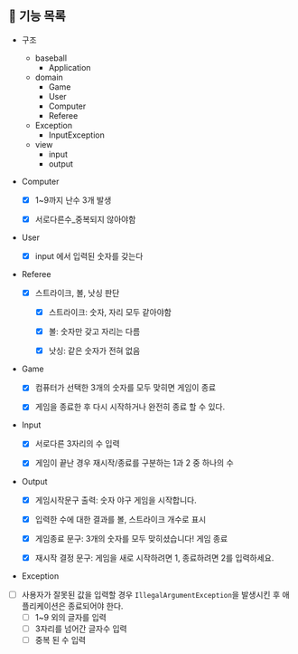 ## 🚀 기능 목록

- 구조
  - baseball
    - Application
  - domain  
    - Game
    - User
    - Computer 
    - Referee
  - Exception
    - InputException
  - view
    - input
    - output
    

- Computer
  -[x] 1~9까지 난수 3개 발생
  -[x] 서로다른수_중복되지 않아야함


- User
    -[x] input 에서 입력된 숫자를 갖는다


- Referee
  - [x] 스트라이크, 볼, 낫싱 판단
    -[x] 스트라이크: 숫자, 자리 모두 같아야함
    -[x] 볼: 숫자만 갖고 자리는 다름
    -[x] 낫싱: 같은 숫자가 전혀 없음


- Game
  - [x] 컴퓨터가 선택한 3개의 숫자를 모두 맞히면 게임이 종료
  - [x] 게임을 종료한 후 다시 시작하거나 완전히 종료 할 수 있다.


- Input
  - [x] 서로다른 3자리의 수 입력
  - [x] 게임이 끝난 경우 재시작/종료를 구분하는 1과 2 중 하나의 수


- Output
  - [x] 게임시작문구 출력: 숫자 야구 게임을 시작합니다.
  - [x] 입력한 수에 대한 결과를 볼, 스트라이크 개수로 표시
  - [x] 게임종료 문구: 3개의 숫자를 모두 맞히셨습니다! 게임 종료
  - [x] 재시작 결정 문구: 게임을 새로 시작하려면 1, 종료하려면 2를 입력하세요.


- Exception
- [ ] 사용자가 잘못된 값을 입력할 경우 `IllegalArgumentException`을 발생시킨 후 애플리케이션은 종료되어야 한다.
  - [ ] 1~9 외의 글자를 입력
  - [ ] 3자리를 넘어간 글자수 입력
  - [ ] 중복 된 수 입력